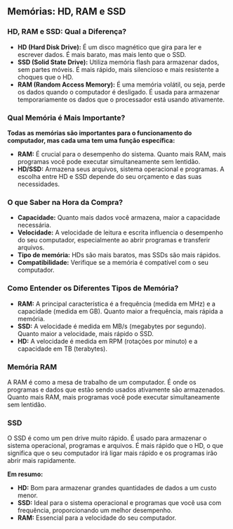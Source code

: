 ## Memórias: HD, RAM e SSD

### HD, RAM e SSD: Qual a Diferença?

* **HD (Hard Disk Drive):** É um disco magnético que gira para ler e escrever dados. É mais barato, mas mais lento que o SSD.
* **SSD (Solid State Drive):** Utiliza memória flash para armazenar dados, sem partes móveis. É mais rápido, mais silencioso e mais resistente a choques que o HD.
* **RAM (Random Access Memory):** É uma memória volátil, ou seja, perde os dados quando o computador é desligado. É usada para armazenar temporariamente os dados que o processador está usando ativamente.

### Qual Memória é Mais Importante?

**Todas as memórias são importantes para o funcionamento do computador, mas cada uma tem uma função específica:**

* **RAM:** É crucial para o desempenho do sistema. Quanto mais RAM, mais programas você pode executar simultaneamente sem lentidão.
* **HD/SSD:** Armazena seus arquivos, sistema operacional e programas. A escolha entre HD e SSD depende do seu orçamento e das suas necessidades.

### O que Saber na Hora da Compra?

* **Capacidade:** Quanto mais dados você armazena, maior a capacidade necessária.
* **Velocidade:** A velocidade de leitura e escrita influencia o desempenho do seu computador, especialmente ao abrir programas e transferir arquivos.
* **Tipo de memória:** HDs são mais baratos, mas SSDs são mais rápidos.
* **Compatibilidade:** Verifique se a memória é compatível com o seu computador.

### Como Entender os Diferentes Tipos de Memória?

* **RAM:** A principal característica é a frequência (medida em MHz) e a capacidade (medida em GB). Quanto maior a frequência, mais rápida a memória.
* **SSD:** A velocidade é medida em MB/s (megabytes por segundo). Quanto maior a velocidade, mais rápido o SSD.
* **HD:** A velocidade é medida em RPM (rotações por minuto) e a capacidade em TB (terabytes).

### Memória RAM

A RAM é como a mesa de trabalho de um computador. É onde os programas e dados que estão sendo usados ativamente são armazenados. Quanto mais RAM, mais programas você pode executar simultaneamente sem lentidão.

### SSD

O SSD é como um pen drive muito rápido. É usado para armazenar o sistema operacional, programas e arquivos. É mais rápido que o HD, o que significa que o seu computador irá ligar mais rápido e os programas irão abrir mais rapidamente.

**Em resumo:**

* **HD:** Bom para armazenar grandes quantidades de dados a um custo menor.
* **SSD:** Ideal para o sistema operacional e programas que você usa com frequência, proporcionando um melhor desempenho.
* **RAM:** Essencial para a velocidade do seu computador.
